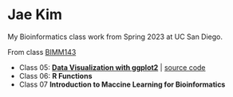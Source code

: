 # Jae Kim
My Bioinformatics class work from Spring 2023 at UC San Diego.

From class [BIMM143](https://bioboot.github.io/bimm143_S23/)

- Class 05: [**Data Visualization with ggplot2**](https://github.com/kjj0121/bimm143/blob/main/Class05/Class5.pdf) | [source code](https://github.com/kjj0121/bimm143/blob/main/Class05/Class5.qmd)
- Class 06: **R Functions**
- Class 07 **Introduction to Maccine Learning for Bioinformatics**

